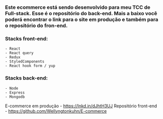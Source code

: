 ### Este ecommerce está sendo desenvolvido para meu TCC de Full-stack. Esse é o repositório do back-end. Mais a baixo você poderá encontrar o link para o site em produção e também para o repositório do fron-end.


### Stacks front-end:
    - React
    - React query
    - Redux
    - StyledComponents
    - React hook form / yup

### Stacks back-end:
    - Node
    - Express
    - Mongodb

E-commerce em produção - https://lnkd.in/dJhtH3UJ
Repositório front-end - https://github.com/Wellyngtonkuhn/E-commerce
